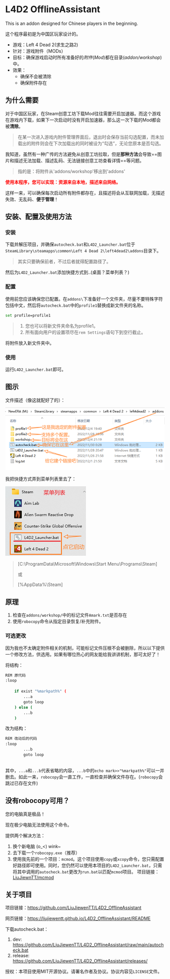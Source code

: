 # L4D2 OfflineAssistant

This is an addon designed for Chinese players in the beginning.

这个程序最初是为中国区玩家设计的。

- 游戏：Left 4 Dead 2(求生之路2)
- 针对：游戏附件（MODs）
- 目标：确保游戏启动时所有准备好的*附件*(*Mod*)都在目录(*addon/workshop*)中。
- 效果：
  - 确保不会被清除
  - 确保附件存在

## 为什么需要

对于中国区玩家，在Steam创意工坊下载Mod往往需要开启加速器。而这个游戏在游戏内下载，如果下一次启动时没有开启加速器，那么这一次下载的Mod都会被**清除**。

> 在某一次进入游戏内附件管理界面后，退出时会保存当前勾选配置，而未加载出的附件则会在下次加载出的同时被设为“勾选”，无论您原本是否勾选。

我知道，虽然有一种广传的方法避免从创意工坊拉取，但是**那种方法**会导致==图片和描述无法加载、描述乱码、无法链接创意工坊查看详情==等问题。

> 指的是：将附件从'addons/workshop'移出到'addons'



<p style="color:red; font-weight:bold">使用本程序，您可以实现：资源来自本地，描述来自网络。</p>

这样一来，可以确保每次启动所有附件都存在，且描述将会从互联网加载，无描述失效、无乱码、**便于管理**！

## 安装、配置及使用方法

### 安装

下载并解压项目，并确保`autocheck.bat`和`L4D2_Launcher.bat`位于`SteamLibrary\steamapps\common\Left 4 Dead 2\left4dead2\addons`目录下。

> 其实只要确保前者，不过后者就得配置路径了。

然后为`L4D2_Launcher.bat`添加快捷方式到..(桌面？菜单列表？)

### 配置

使用前您应该确保您已配置。在`addons\`下准备好一个文件夹，尽量不要特殊字符包括中文，然后将`autocheck.bat`中的`profile1`替换成新文件夹的名称。

``` bash
set profile=profile1
```

> 1. 您也可以将新文件夹命名为profile1。
> 2. 所有面向用户的设置项尽在`rem Settings`语句下到空行截止。

将附件放入新文件夹中。

### 使用

运行`L4D2_Launcher.bat`即可。

## 图示

文件描述（像这就配好了的）：

![pic1](./pics/pic1.png)

我把快捷方式弄到菜单列表里去了：

![pic2](./pics/pic2.png)

> [C:\ProgramData\Microsoft\Windows\Start Menu\Programs\Steam]
>
> 或
>
> [%AppData%\Steam]

## 原理

1. 检查在`addons/workshop/`中的标记文件`Amark.txt`是否存在
2. 使用`robocopy`命令从指定目录恢复/补充附件。

### 可选更改

因为我也不太确定附件相关的机制，可能标记文件压根不会被删除，所以以下提供一个修改方法，供选用。如果有哪位热心的网友能给我讲讲机制，那可太好了！

将结构：

``` bash
REM 原代码
:loop

    if exist "%markpath%" (
    	...a
    	goto loop
    ) else (
    	...b
    )

```

改为结构：

``` bash
REM 改动后的代码
:loop
    	...b
    	goto loop
 
```

其中，`...a`和`...b`代表省略的内容，`...b`中的`echo mark>>"%markpath%"`可以一并删去。如此一来，`robocopy`会一直工作，一直检查并确保文件存在。(`robocopy`会跳过已存在文件)

## 没有robocopy可用？

您的电脑真是极品！

现在极少电脑无法使用这个命令。

提供两个解决方法：

1. 换个新电脑	(o_<) wink~
2. 去下载一个`robocopy.exe`（推荐）
3. 使用我先前的一个项目：`mcmod`。这个项目使用`copy`或`xcopy`命令，您只需配置好路径即可使用。同时，您仍然可以使用本项目的`L4D2_Launcher.bat`，只需将其中调用的`autocheck.bat`更改为`run.bat`以匹配`mcmod`项目。
   项目链接：[LiuJiewnTT/mcmod](https://github.com/LiuJiewenTT/mcmod)

## 关于项目

项目链接：https://github.com/LiuJiewenTT/L4D2_OfflineAssistant

网页链接：https://liujiewentt.github.io/L4D2_OfflineAssistant/README

下载autocheck.bat：

1. dev: https://github.com/LiuJiewenTT/L4D2_OfflineAssistant/raw/main/autocheck.bat
2. release: https://github.com/LiuJiewenTT/L4D2_OfflineAssistant/releases/

授权：本项目使用MIT开源协议。请署名作者及协议。协议内容见`LICENSE`文件。